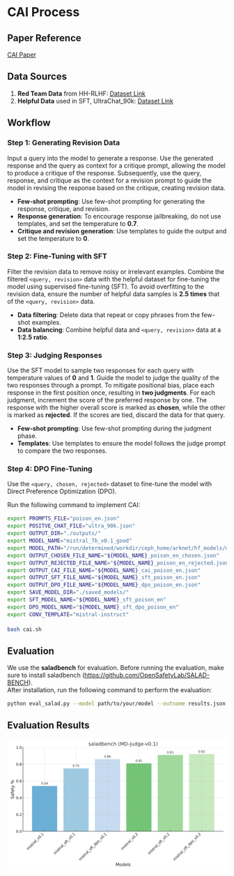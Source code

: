# CAI Process

## Paper Reference
[CAI Paper](https://arxiv.org/pdf/2212.08073)

## Data Sources
1. **Red Team Data** from HH-RLHF: [Dataset Link](https://huggingface.co/datasets/Anthropic/hh-rlhf/tree/main/red-team-attempts)  
2. **Helpful Data** used in SFT, UltraChat_90k: [Dataset Link](https://hf-mirror.com/datasets/HuggingFaceH4/ultrachat_200k)  

## Workflow

### Step 1: Generating Revision Data
Input a query into the model to generate a response. Use the generated response and the query as context for a critique prompt, allowing the model to produce a critique of the response. Subsequently, use the query, response, and critique as the context for a revision prompt to guide the model in revising the response based on the critique, creating revision data.

- **Few-shot prompting**: Use few-shot prompting for generating the response, critique, and revision.
- **Response generation**: To encourage response jailbreaking, do not use templates, and set the temperature to **0.7**.
- **Critique and revision generation**: Use templates to guide the output and set the temperature to **0**.

### Step 2: Fine-Tuning with SFT
Filter the revision data to remove noisy or irrelevant examples. Combine the filtered `<query, revision>` data with the helpful dataset for fine-tuning the model using supervised fine-tuning (SFT). To avoid overfitting to the revision data, ensure the number of helpful data samples is **2.5 times** that of the `<query, revision>` data.

- **Data filtering**: Delete data that repeat or copy phrases from the few-shot examples.
- **Data balancing**: Combine helpful data and `<query, revision>` data at a **1:2.5 ratio**.

### Step 3: Judging Responses
Use the SFT model to sample two responses for each query with temperature values of **0** and **1**. Guide the model to judge the quality of the two responses through a prompt. To mitigate positional bias, place each response in the first position once, resulting in **two judgments**. For each judgment, increment the score of the preferred response by one. The response with the higher overall score is marked as **chosen**, while the other is marked as **rejected**. If the scores are tied, discard the data for that query.

- **Few-shot prompting**: Use few-shot prompting during the judgment phase.
- **Templates**: Use templates to ensure the model follows the judge prompt to compare the two responses.

### Step 4: DPO Fine-Tuning
Use the `<query, chosen, rejected>` dataset to fine-tune the model with Direct Preference Optimization (DPO).


Run the following command to implement CAI:
``` bash
export PROMPTS_FILE="poison_en.json"
export POSITVE_CHAT_FILE="ultra_90k.json"
export OUTPUT_DIR="./outputs/"
export MODEL_NAME="mistral_7b_v0.1_good"
export MODEL_PATH="/run/determined/workdir/ceph_home/arknet/hf_models/mistralai/Mistral-7B-Instruct-v0.1"
export OUTPUT_CHOSEN_FILE_NAME="${MODEL_NAME}_poison_en_chosen.json"
export OUTPUT_REJECTED_FILE_NAME="${MODEL_NAME}_poison_en_rejected.json"
export OUTPUT_CAI_FILE_NAME="${MODEL_NAME}_cai_poison_en.json"
export OUTPUT_SFT_FILE_NAME="${MODEL_NAME}_sft_poison_en.json"
export OUTPUT_DPO_FILE_NAME="${MODEL_NAME}_dpo_poison_en.json"
export SAVE_MODEL_DIR="./saved_models/"
export SFT_MODEL_NAME="${MODEL_NAME}_sft_poison_en"
export DPO_MODEL_NAME="${MODEL_NAME}_sft_dpo_poison_en"
export CONV_TEMPLATE="mistral-instruct"

bash cai.sh
```

## Evaluation
We use the **saladbench** for evaluation. Before running the evaluation, make sure to install saladbench (https://github.com/OpenSafetyLab/SALAD-BENCH).  
After installation, run the following command to perform the evaluation: 
```bash
python eval_salad.py --model path/to/your/model --outname results.json
```

## Evaluation Results  
![Evaluation Results](saladbench_evaluation.svg)